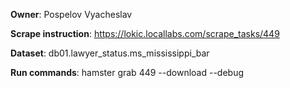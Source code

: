 **Owner**: Pospelov Vyacheslav

**Scrape instruction**: https://lokic.locallabs.com/scrape_tasks/449

**Dataset**: db01.lawyer_status.ms_mississippi_bar

**Run commands**: hamster grab 449 --download --debug